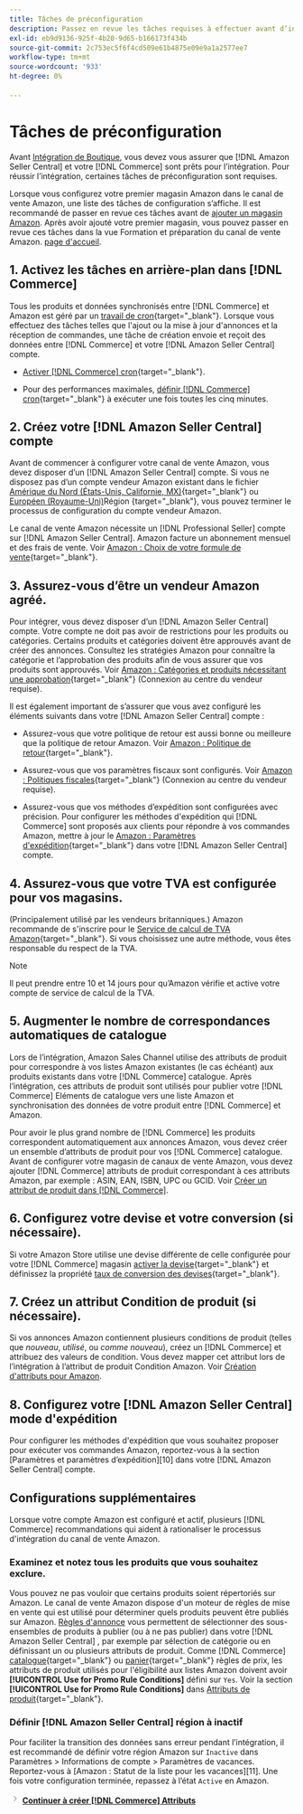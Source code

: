 ```yaml
---
title: Tâches de préconfiguration
description: Passez en revue les tâches requises à effectuer avant d’intégrer votre Adobe Commerce ou votre Magento Open Source store dans Amazon Sales Channel.
exl-id: eb9d9136-925f-4b20-9d65-b166173f434b
source-git-commit: 2c753ec5f6f4cd509e61b4875e09e9a1a2577ee7
workflow-type: tm+mt
source-wordcount: '933'
ht-degree: 0%

---
```


# Tâches de préconfiguration

Avant [Intégration de Boutique](./store-integration.md), vous devez vous assurer que [!DNL Amazon Seller Central] et votre [!DNL Commerce] sont prêts pour l’intégration. Pour réussir l’intégration, certaines tâches de préconfiguration sont requises.

Lorsque vous configurez votre premier magasin Amazon dans le canal de vente Amazon, une liste des tâches de configuration s’affiche. Il est recommandé de passer en revue ces tâches avant de [ajouter un magasin Amazon](./store-integration.md). Après avoir ajouté votre premier magasin, vous pouvez passer en revue ces tâches dans la vue Formation et préparation du canal de vente Amazon. [page d&#39;accueil](./amazon-sales-channel-home.md).

## 1. Activez les tâches en arrière-plan dans [!DNL Commerce]

Tous les produits et données synchronisés entre [!DNL Commerce] et Amazon est géré par un [travail de cron](https://docs.magento.com/user-guide/system/cron.html){target=&quot;_blank&quot;}. Lorsque vous effectuez des tâches telles que l&#39;ajout ou la mise à jour d&#39;annonces et la réception de commandes, une tâche de création envoie et reçoit des données entre [!DNL Commerce] et votre [!DNL Amazon Seller Central] compte.

- [Activer [!DNL Commerce] cron](https://docs.magento.com/user-guide/system/cron.html){target=&quot;_blank&quot;}.

- Pour des performances maximales, [définir [!DNL Commerce] cron](https://docs.magento.com/user-guide/configuration/advanced/system.html){target=&quot;_blank&quot;} à exécuter une fois toutes les cinq minutes.

## 2. Créez votre [!DNL Amazon Seller Central] compte

Avant de commencer à configurer votre canal de vente Amazon, vous devez disposer d’un [!DNL Amazon Seller Central] compte. Si vous ne disposez pas d’un compte vendeur Amazon existant dans le fichier [Amérique du Nord (États-Unis, Californie, MX)](https://sell.amazon.com/){target=&quot;_blank&quot;} ou [Européen (Royaume-Uni)](https://sell.amazon.co.uk/sell-online/beginners-guide)Région {target=&quot;_blank&quot;}, vous pouvez terminer le processus de configuration du compte vendeur Amazon.

Le canal de vente Amazon nécessite un [!DNL Professional Seller] compte sur [!DNL Amazon Seller Central]. Amazon facture un abonnement mensuel et des frais de vente. Voir [Amazon : Choix de votre formule de vente](https://sell.amazon.com/pricing.html){target=&quot;_blank&quot;}.

## 3. Assurez-vous d’être un vendeur Amazon agréé.

Pour intégrer, vous devez disposer d’un [!DNL Amazon Seller Central] compte. Votre compte ne doit pas avoir de restrictions pour les produits ou catégories. Certains produits et catégories doivent être approuvés avant de créer des annonces. Consultez les stratégies Amazon pour connaître la catégorie et l’approbation des produits afin de vous assurer que vos produits sont approuvés. Voir [Amazon : Catégories et produits nécessitant une approbation](https://sellercentral.amazon.com/gp/help/200333160){target=&quot;_blank&quot;} (Connexion au centre du vendeur requise).

Il est également important de s’assurer que vous avez configuré les éléments suivants dans votre [!DNL Amazon Seller Central] compte :

- Assurez-vous que votre politique de retour est aussi bonne ou meilleure que la politique de retour Amazon. Voir [Amazon : Politique de retour](https://www.amazon.com/gp/help/customer/display.html){target=&quot;_blank&quot;}.

- Assurez-vous que vos paramètres fiscaux sont configurés. Voir [Amazon : Politiques fiscales](https://sellercentral.amazon.com/gp/help/external/help.html){target=&quot;_blank&quot;} (Connexion au centre du vendeur requise).

- Assurez-vous que vos méthodes d’expédition sont configurées avec précision. Pour configurer les méthodes d&#39;expédition qui [!DNL Commerce] sont proposés aux clients pour répondre à vos commandes Amazon, mettre à jour le [Amazon : Paramètres d&#39;expédition](https://sellercentral.amazon.com/sbr/ref=xx_shipset_dnav_xx#shipping_templates){target=&quot;_blank&quot;} dans votre [!DNL Amazon Seller Central] compte.

## 4. Assurez-vous que votre TVA est configurée pour vos magasins.

(Principalement utilisé par les vendeurs britanniques.) Amazon recommande de s&#39;inscrire pour le [Service de calcul de TVA Amazon](https://sell.amazon.co.uk/learn/vat-resources#vat-services-on-amazon){target=&quot;_blank&quot;}. Si vous choisissez une autre méthode, vous êtes responsable du respect de la TVA.

>[!NOTE]
>
>Il peut prendre entre 10 et 14 jours pour qu’Amazon vérifie et active votre compte de service de calcul de la TVA.

## 5. Augmenter le nombre de correspondances automatiques de catalogue

Lors de l’intégration, Amazon Sales Channel utilise des attributs de produit pour correspondre à vos listes Amazon existantes (le cas échéant) aux produits existants dans votre [!DNL Commerce] catalogue. Après l’intégration, ces attributs de produit sont utilisés pour publier votre [!DNL Commerce] Eléments de catalogue vers une liste Amazon et synchronisation des données de votre produit entre [!DNL Commerce] et Amazon.

Pour avoir le plus grand nombre de [!DNL Commerce] les produits correspondent automatiquement aux annonces Amazon, vous devez créer un ensemble d’attributs de produit pour vos [!DNL Commerce] catalogue. Avant de configurer votre magasin de canaux de vente Amazon, vous devez ajouter [!DNL Commerce] attributs de produit correspondant à ces attributs Amazon, par exemple : ASIN, EAN, ISBN, UPC ou GCID. Voir [Créer un attribut de produit dans [!DNL Commerce]](./ob-creating-magento-attributes.md).

## 6. Configurez votre devise et votre conversion (si nécessaire).

Si votre Amazon Store utilise une devise différente de celle configurée pour votre [!DNL Commerce] magasin [activer la devise](https://docs.magento.com/user-guide/configuration/general/currency-setup.html){target=&quot;_blank&quot;} et définissez la propriété [taux de conversion des devises](https://docs.magento.com/user-guide/stores/currency-update.html){target=&quot;_blank&quot;}.

## 7. Créez un attribut Condition de produit (si nécessaire).

Si vos annonces Amazon contiennent plusieurs conditions de produit (telles que _nouveau_, _utilisé_, ou _comme nouveau_), créez un [!DNL Commerce] et attribuez des valeurs de condition. Vous devez mapper cet attribut lors de l’intégration à l’attribut de produit Condition Amazon. Voir [Création d&#39;attributs pour Amazon](./ob-creating-magento-attributes.md).

## 8. Configurez votre [!DNL Amazon Seller Central] mode d&#39;expédition

Pour configurer les méthodes d&#39;expédition que vous souhaitez proposer pour exécuter vos commandes Amazon, reportez-vous à la section [Paramètres et paramètres d’expédition][10] dans votre [!DNL Amazon Seller Central] compte.

## Configurations supplémentaires

Lorsque votre compte Amazon est configuré et actif, plusieurs [!DNL Commerce] recommandations qui aident à rationaliser le processus d&#39;intégration du canal de vente Amazon.

### Examinez et notez tous les produits que vous souhaitez exclure.

Vous pouvez ne pas vouloir que certains produits soient répertoriés sur Amazon. Le canal de vente Amazon dispose d&#39;un moteur de règles de mise en vente qui est utilisé pour déterminer quels produits peuvent être publiés sur Amazon. [Règles d&#39;annonce](./listing-rules.md) vous permettent de sélectionner des sous-ensembles de produits à publier (ou à ne pas publier) dans votre [!DNL Amazon Seller Central] , par exemple par sélection de catégorie ou en définissant un ou plusieurs attributs de produit. Comme [!DNL Commerce] [catalogue](https://docs.magento.com/user-guide/marketing/price-rules-catalog.html){target=&quot;_blank&quot;} ou [panier](https://docs.magento.com/user-guide/marketing/price-rules-cart.html){target=&quot;_blank&quot;} règles de prix, les attributs de produit utilisés pour l&#39;éligibilité aux listes Amazon doivent avoir **[!UICONTROL Use for Promo Rule Conditions]** défini sur `Yes`. Voir la section **[!UICONTROL Use for Promo Rule Conditions]** dans [Attributs de produit](https://docs.magento.com/user-guide/stores/attributes-product.html){target=&quot;_blank&quot;}.

### Définir [!DNL Amazon Seller Central] région à inactif

Pour faciliter la transition des données sans erreur pendant l’intégration, il est recommandé de définir votre région Amazon sur `Inactive` dans Paramètres > Informations de compte > Paramètres de vacances. Reportez-vous à [Amazon : Statut de la liste pour les vacances][11]. Une fois votre configuration terminée, repassez à l’état `Active` en Amazon.

![Icône suivante](assets/btn-next.png) [**Continuer à créer [!DNL Commerce] Attributs**](./ob-creating-magento-attributes.md)

